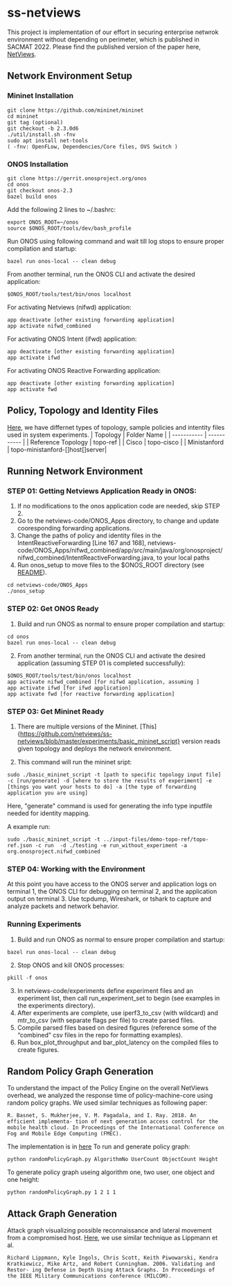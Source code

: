 # ss-netviews
This project is implementation of our effort in securing enterprise netwrok environment without depending on perimeter, which is published in SACMAT 2022. Please find the published version of the paper here, [NetViews](https://enck.org/pubs/anjum-sacmat22.pdf).

## Network Environment Setup
### Mininet Installation
```
git clone https://github.com/mininet/mininet
cd mininet
git tag (optional)
git checkout -b 2.3.0d6
./util/install.sh -fnv
sudo apt install net-tools
( -fnv: OpenFLow, Dependencies/Core files, OVS Switch )
```
### ONOS Installation
```
git clone https://gerrit.onosproject.org/onos
cd onos
git checkout onos-2.3
bazel build onos
```
Add the following 2 lines to ~/.bashrc:
```
export ONOS_ROOT=~/onos
source $ONOS_ROOT/tools/dev/bash_profile
```
Run ONOS using following command and wait till log stops to ensure proper compilation and startup:
```
bazel run onos-local -- clean debug
```
From another terminal, run the ONOS CLI and activate the desired application:
```
$ONOS_ROOT/tools/test/bin/onos localhost
```
For activating Netviews (nifwd) application:
```
app deactivate [other existing forwarding application]
app activate nifwd_combined
```
For activating ONOS Intent (ifwd) application:

```
app deactivate [other existing forwarding application]
app activate ifwd
```
For activating ONOS Reactive Forwarding application:
```
app deactivate [other existing forwarding application]
app activate fwd
```

## Policy, Topology and Identity Files
[Here](https://github.com/netviews/ss-netviews/tree/master/input-files), we have differnet types of topology, sample policies and intentity files used in system experiments.
| Topology | Folder Name | 
| ----------- | ----------- | 
| Reference Topology | topo-ref | 
| Cisco | topo-cisco | 
| Ministanford | topo-ministanford-[]host[]server|

## Running Network Environment
### STEP 01: Getting Netviews Application Ready in ONOS:

1. If no modifications to the onos application code are needed, skip STEP 2.
2. Go to the netviews-code/ONOS_Apps directory, to change and update cooresponding forwarding applications.
3. Change the paths of policy and identity files in the IntentReactiveForwarding [Line 167 and 168], netviews-code/ONOS_Apps/nifwd_combined/app/src/main/java/org/onosproject/nifwd_combined/IntentReactiveForwarding.java, to your local paths
4. Run onos_setup to move files to the $ONOS_ROOT directory (see [README](https://github.com/netviews/ss-netviews/blob/master/ONOS_Apps/README)).
```
cd netviews-code/ONOS_Apps
./onos_setup
```
### STEP 02: Get ONOS Ready
1. Build and run ONOS as normal to ensure proper compilation and startup:
```
cd onos
bazel run onos-local -- clean debug
```
2. From another terminal, run the ONOS CLI and activate the desired application (assuming STEP 01 is completed successfully):
```
$ONOS_ROOT/tools/test/bin/onos localhost
app activate nifwd_combined [for nifwd application, assuming ]
app activate ifwd [for ifwd application]
app activate fwd [for reactive forwarding application]
```

### STEP 03: Get Mininet Ready
1. There are multiple versions of the Mininet. [This]{https://github.com/netviews/ss-netviews/blob/master/experiments/basic_mininet_script} version reads given topology and deploys the network environment.

2. This command will run the mininet sript:
```
sudo ./basic_mininet_script -t [path to specific topology input file] -c [run/generate] -d [where to store the results of experiment] -e [things you want your hosts to do] -a [the type of forwarding application you are using]
```
Here, "generate" command is used for generating the info type inputfile needed for identity mapping.

A example run:
```
sudo ./basic_mininet_script -t ../input-files/demo-topo-ref/topo-ref.json -c run  -d ./testing -e run_without_experiment -a org.onosproject.nifwd_combined
```

### STEP 04: Working with the Environment
At this point you have access to the ONOS server and application logs on terminal 1, the ONOS CLI for debugging on terminal 2, and the application output on terminal 3.
Use tcpdump, Wireshark, or tshark to capture and analyze packets and network behavior.

### Running Experiments

1. Build and run ONOS as normal to ensure proper compilation and startup:
```	
bazel run onos-local -- clean debug
```
2. Stop ONOS and kill ONOS processes:
```
pkill -f onos
```
3. In netviews-code/experiments define experiment files and an experiment list, then call run_experiment_set to begin (see examples in the experiments directory).
4. After experiments are complete, use iperf3_to_csv (with wildcard) and mtr_to_csv (with separate flags per file) to create parsed files.
5. Compile parsed files based on desired figures (reference some of the “combined” csv files in the repo for formatting examples).
6. Run box_plot_throughput and bar_plot_latency on the compiled files to create figures. 

## Random Policy Graph Generation
To understand the impact of the Policy Engine on the overall NetViews overhead, we analyzed the response time of policy-machine-core using random policy graphs. We used similar techniques as following paper:
```
R. Basnet, S. Mukherjee, V. M. Pagadala, and I. Ray. 2018. An efficient implementa- tion of next generation access control for the mobile health cloud. In Proceedings of the International Conference on Fog and Mobile Edge Computing (FMEC).
```
The implementation is in [here](https://github.com/netviews/ss-netviews/tree/master/random-graph-generation)
To run and generate policy graph:
```
python randomPolicyGraph.py AlgorithmNo UserCount ObjectCount Height
```
To generate policy graph useing algorithm one, two user, one object and one height:
```
python randomPolicyGraph.py 1 2 1 1
```

## Attack Graph Generation
Attack graph visualizing possible reconnaissance and lateral movement from a compromised host. [Here](https://github.com/netviews/ss-netviews), we use similar technique as Lippmann et al.
```
Richard Lippmann, Kyle Ingols, Chris Scott, Keith Piwowarski, Kendra Kratkiewicz, Mike Artz, and Robert Cunningham. 2006. Validating and Restor- ing Defense in Depth Using Attack Graphs. In Proceedings of the IEEE Military Communications conference (MILCOM).
```
